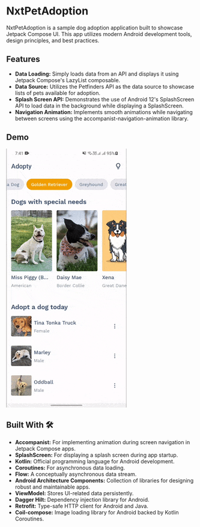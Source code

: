 # NxtPetAdoption

NxtPetAdoption is a sample dog adoption application built to showcase Jetpack Compose UI. This app utilizes modern Android development tools, design principles, and best practices.

## Features

- **Data Loading:** Simply loads data from an API and displays it using Jetpack Compose's LazyList composable.
- **Data Source:** Utilizes the Petfinders API as the data source to showcase lists of pets available for adoption.
- **Splash Screen API:** Demonstrates the use of Android 12's SplashScreen API to load data in the background while displaying a SplashScreen.
- **Navigation Animation:** Implements smooth animations while navigating between screens using the accompanist-navigation-animation library.

## Demo
![](https://github.com/nxtgencat/NxtPetAdoption/blob/6dce41933fe1a65006c0e37a531ab096e0f73f62/demo.gif)

## Built With 🛠

- **Accompanist:** For implementing animation during screen navigation in Jetpack Compose apps.
- **SplashScreen:** For displaying a splash screen during app startup.
- **Kotlin:** Official programming language for Android development.
- **Coroutines:** For asynchronous data loading.
- **Flow:** A conceptually asynchronous data stream.
- **Android Architecture Components:** Collection of libraries for designing robust and maintainable apps.
- **ViewModel:** Stores UI-related data persistently.
- **Dagger Hilt:** Dependency injection library for Android.
- **Retrofit:** Type-safe HTTP client for Android and Java.
- **Coil-compose:** Image loading library for Android backed by Kotlin Coroutines.
